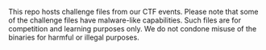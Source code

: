 This repo hosts challenge files from our CTF events. Please note that some of the challenge files have malware-like capabilities. Such files are for competition and learning purposes only. We do not condone misuse of the binaries for harmful or illegal purposes.
